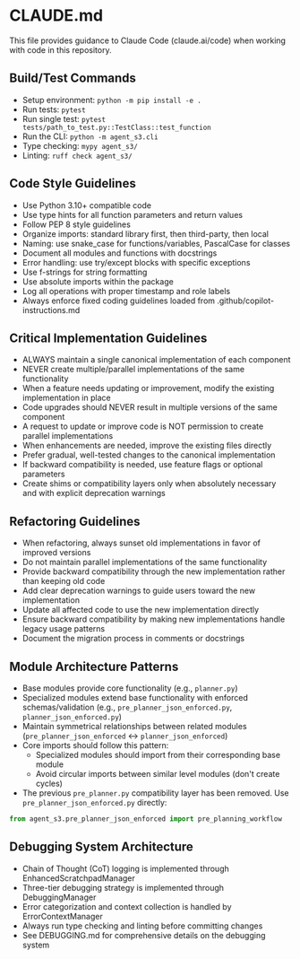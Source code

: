 # CLAUDE.md

This file provides guidance to Claude Code (claude.ai/code) when working with code in this repository.

## Build/Test Commands
- Setup environment: `python -m pip install -e .`
- Run tests: `pytest`
- Run single test: `pytest tests/path_to_test.py::TestClass::test_function`
- Run the CLI: `python -m agent_s3.cli`
- Type checking: `mypy agent_s3/`
- Linting: `ruff check agent_s3/`

## Code Style Guidelines
- Use Python 3.10+ compatible code
- Use type hints for all function parameters and return values
- Follow PEP 8 style guidelines
- Organize imports: standard library first, then third-party, then local
- Naming: use snake_case for functions/variables, PascalCase for classes
- Document all modules and functions with docstrings
- Error handling: use try/except blocks with specific exceptions
- Use f-strings for string formatting
- Use absolute imports within the package
- Log all operations with proper timestamp and role labels
- Always enforce fixed coding guidelines loaded from .github/copilot-instructions.md

## Critical Implementation Guidelines
- ALWAYS maintain a single canonical implementation of each component
- NEVER create multiple/parallel implementations of the same functionality
- When a feature needs updating or improvement, modify the existing implementation in place
- Code upgrades should NEVER result in multiple versions of the same component
- A request to update or improve code is NOT permission to create parallel implementations
- When enhancements are needed, improve the existing files directly
- Prefer gradual, well-tested changes to the canonical implementation
- If backward compatibility is needed, use feature flags or optional parameters
- Create shims or compatibility layers only when absolutely necessary and with explicit deprecation warnings

## Refactoring Guidelines
- When refactoring, always sunset old implementations in favor of improved versions
- Do not maintain parallel implementations of the same functionality
- Provide backward compatibility through the new implementation rather than keeping old code
- Add clear deprecation warnings to guide users toward the new implementation
- Update all affected code to use the new implementation directly
- Ensure backward compatibility by making new implementations handle legacy usage patterns
- Document the migration process in comments or docstrings

## Module Architecture Patterns
- Base modules provide core functionality (e.g., `planner.py`)
- Specialized modules extend base functionality with enforced schemas/validation (e.g., `pre_planner_json_enforced.py`, `planner_json_enforced.py`)
- Maintain symmetrical relationships between related modules (`pre_planner_json_enforced` <-> `planner_json_enforced`)
- Core imports should follow this pattern:
  - Specialized modules should import from their corresponding base module
  - Avoid circular imports between similar level modules (don't create cycles)
- The previous `pre_planner.py` compatibility layer has been removed. Use `pre_planner_json_enforced.py` directly:
```python
from agent_s3.pre_planner_json_enforced import pre_planning_workflow
```

## Debugging System Architecture
- Chain of Thought (CoT) logging is implemented through EnhancedScratchpadManager
- Three-tier debugging strategy is implemented through DebuggingManager
- Error categorization and context collection is handled by ErrorContextManager
- Always run type checking and linting before committing changes
- See DEBUGGING.md for comprehensive details on the debugging system